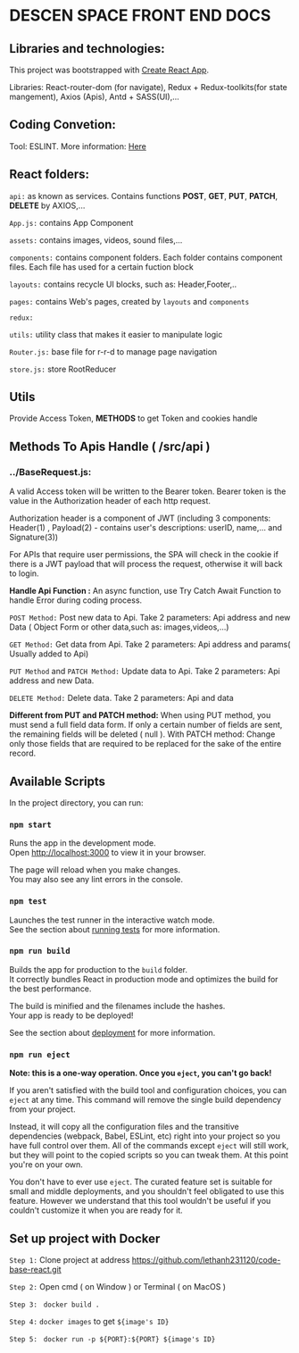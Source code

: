 # DESCEN SPACE FRONT END DOCS

## Libraries and technologies: 

This project was bootstrapped with [Create React App](https://github.com/facebook/create-react-app).

Libraries: React-router-dom (for navigate), Redux + Redux-toolkits(for state mangement), Axios (Apis), Antd + SASS(UI),... 

## Coding Convetion:
Tool: ESLINT. More information: [Here](https://viblo.asia/p/hay-su-dung-eslint-cho-du-an-cua-ban-bJzKm07O59N)

## React folders:
`api:` as known as services. Contains functions **POST**, **GET**, **PUT**, **PATCH**, **DELETE** by AXIOS,...

`App.js:` contains App Component

`assets:` contains images, videos, sound files,...

`components:` contains component folders. Each folder contains component files. Each file has used for a certain fuction block

`layouts:` contains recycle UI blocks, such as: Header,Footer,..

`pages:` contains Web's pages, created by `layouts` and `components`

`redux:`

`utils:` utility class that makes it easier to manipulate logic

`Router.js:` base file for r-r-d to manage page navigation

`store.js:` store RootReducer

## Utils
Provide Access Token, **METHODS** to get Token and cookies handle

## Methods To Apis Handle ( /src/api )
### ../BaseRequest.js:
A valid Access token will be written to the Bearer token. Bearer token is the value in the Authorization header of each http request.

Authorization header is a component of JWT (including 3 components: Header(1) , Payload(2) - contains user's descriptions: userID, name,… and Signature(3))

For APIs that require user permissions, the SPA will check in the cookie if there is a JWT payload that will process the request, otherwise it will back to login.

**Handle Api Function :** An async function, use Try Catch Await Function to handle Error during coding process. 

`POST Method:` Post new data to Api. Take 2 parameters: Api address and new Data ( Object Form or other data,such as: images,videos,...) 

`GET Method:` Get data from Api. Take 2 parameters: Api address and params( Usually added to Api)

`PUT Method` and `PATCH Method:` Update data to Api. Take 2 parameters: Api address and new Data.

`DELETE Method:` Delete data. Take 2 parameters: Api and data

**Different from PUT and PATCH method:** 
When using PUT method, you must send a full field data form. If only a certain number of fields are sent, the remaining fields will be deleted ( null ). With PATCH method: Change only those fields that are required to be replaced for the sake of the entire record.

## Available Scripts

In the project directory, you can run:

### `npm start`

Runs the app in the development mode.\
Open [http://localhost:3000](http://localhost:3000) to view it in your browser.

The page will reload when you make changes.\
You may also see any lint errors in the console.

### `npm test`

Launches the test runner in the interactive watch mode.\
See the section about [running tests](https://facebook.github.io/create-react-app/docs/running-tests) for more information.

### `npm run build`

Builds the app for production to the `build` folder.\
It correctly bundles React in production mode and optimizes the build for the best performance.

The build is minified and the filenames include the hashes.\
Your app is ready to be deployed!

See the section about [deployment](https://facebook.github.io/create-react-app/docs/deployment) for more information.

### `npm run eject`

**Note: this is a one-way operation. Once you `eject`, you can't go back!**

If you aren't satisfied with the build tool and configuration choices, you can `eject` at any time. This command will remove the single build dependency from your project.

Instead, it will copy all the configuration files and the transitive dependencies (webpack, Babel, ESLint, etc) right into your project so you have full control over them. All of the commands except `eject` will still work, but they will point to the copied scripts so you can tweak them. At this point you're on your own.

You don't have to ever use `eject`. The curated feature set is suitable for small and middle deployments, and you shouldn't feel obligated to use this feature. However we understand that this tool wouldn't be useful if you couldn't customize it when you are ready for it.

## Set up project with Docker

`Step 1:` Clone project at address https://github.com/lethanh231120/code-base-react.git

`Step 2:` Open cmd ( on Window ) or Terminal ( on MacOS )

`Step 3:` ``` docker build .```

`Step 4:` ``` docker images ``` to get ```${image's ID}```

`Step 5:` ``` docker run -p ${PORT}:${PORT} ${image's ID}```